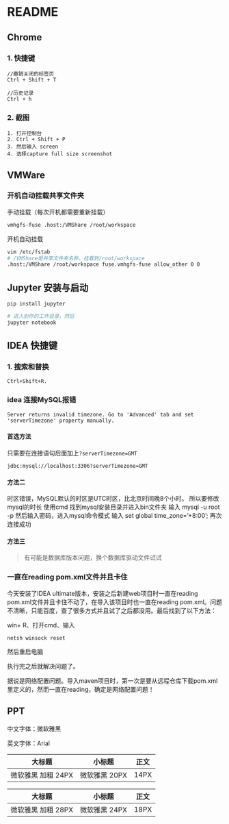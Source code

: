 # README

## Chrome

### 1. 快捷键

```
//撤销关闭的标签页
Ctrl + Shift + T

//历史记录
Ctrl + h
```

### 2. 截图

```
1. 打开控制台
2. Ctrl + Shift + P 
3. 然后输入 screen 
4. 选择capture full size screenshot
```



## VMWare

### 开机自动挂载共享文件夹

手动挂载（每次开机都需要重新挂载）

```bash
vmhgfs-fuse .host:/VMShare /root/workspace
```

开机自动挂载

```bash
vim /etc/fstab
# /VMShare是共享文件夹名称，挂载到/root/workspace
.host:/VMShare /root/workspace fuse.vmhgfs-fuse allow_other 0 0	
```



## Jupyter 安装与启动

```bash
pip install jupyter

# 进入到你的工作目录，然后 
jupyter notebook
```







## IDEA 快捷键



### 1. 搜索和替换

```
Ctrl+Shift+R.
```



### idea 连接MySQL报错

``` mysql
Server returns invalid timezone. Go to 'Advanced' tab and set 'serverTimezone' property manually. 
```



#### 首选方法

只需要在连接语句后面加上`?serverTimezone=GMT`

```mysql
jdbc:mysql://localhost:3306?serverTimezone=GMT
```

#### 方法二

时区错误，MySQL默认的时区是UTC时区，比北京时间晚8个小时。
所以要修改mysql的时长
使用cmd
找到mysql安装目录并进入bin文件夹
输入
mysql -u root -p
然后输入密码，进入mysql命令模式
输入
set global time_zone=’+8:00’;
再次连接成功

#### 方法三


> 有可能是数据库版本问题，换个数据库驱动文件试试



### 一直在reading pom.xml文件并且卡住

今天安装了IDEA ultimate版本，安装之后新建web项目时一直在reading pom.xml文件并且卡住不动了，在导入该项目时也一直在reading pom.xml。问题不清晰，只能百度，查了很多方式并且试了之后都没用。最后找到了以下方法：

win+ R、打开cmd、输入

```shell
netsh winsock reset
```

然后重启电脑

执行完之后就解决问题了。

据说是网络配置问题。导入maven项目时，第一次是要从远程仓库下载pom.xml里定义的，然而一直在reading，确定是网络配置问题！



## PPT

中文字体：微软雅黑

英文字体：Arial

| 大标题             | 小标题        | 正文 |
| ------------------ | ------------- | ---- |
| 微软雅黑 加粗 24PX | 微软雅黑 20PX | 14PX |

| 大标题             | 小标题        | 正文 |
| ------------------ | ------------- | ---- |
| 微软雅黑 加粗 28PX | 微软雅黑 24PX | 18PX |













































































